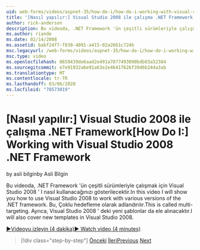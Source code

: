```yaml
---
uid: web-forms/videos/aspnet-35/how-do-i/how-do-i-working-with-visual-studio-2008-net-framework
title: '[Nasıl yapılır:] Visual Studio 2008 ile çalışma .NET Framework | Microsoft Docs'
author: rick-anderson
description: Bu videoda, .NET Framework 'ün çeşitli sürümleriyle çalışmak için Visual Studio 2008 ' I nasıl kullanacağınızı gösterilecektir. Bu, Çoklu hedefleme olarak adlandırılır. Ayrıca,...
ms.author: riande
ms.date: 02/14/2008
ms.assetid: babf24f7-f830-4091-a415-02a2661c724b
msc.legacyurl: /web-forms/videos/aspnet-35/how-do-i/how-do-i-working-with-visual-studio-2008-net-framework
msc.type: video
ms.openlocfilehash: 0659439de6aad2e491a7077493090bdb03a52384
ms.sourcegitcommit: e7e91932a6e91a63e2e46417626f39d6b244a3ab
ms.translationtype: MT
ms.contentlocale: tr-TR
ms.lasthandoff: 03/06/2020
ms.locfileid: "78573019"
---
```

# <a name="how-do-i-working-with-visual-studio-2008-net-framework"></a><span data-ttu-id="daafa-105">[Nasıl yapılır:] Visual Studio 2008 ile çalışma .NET Framework</span><span class="sxs-lookup"><span data-stu-id="daafa-105">[How Do I:] Working with Visual Studio 2008 .NET Framework</span></span>

<span data-ttu-id="daafa-106">by asli bilgin</span><span class="sxs-lookup"><span data-stu-id="daafa-106">by Asli Bilgin</span></span>

<span data-ttu-id="daafa-107">Bu videoda, .NET Framework 'ün çeşitli sürümleriyle çalışmak için Visual Studio 2008 ' I nasıl kullanacağınızı gösterilecektir.</span><span class="sxs-lookup"><span data-stu-id="daafa-107">In this video I will show you how to use Visual Studio 2008 to work with various versions of the .NET framework.</span></span> <span data-ttu-id="daafa-108">Bu, Çoklu hedefleme olarak adlandırılır.</span><span class="sxs-lookup"><span data-stu-id="daafa-108">This is called multi-targeting.</span></span> <span data-ttu-id="daafa-109">Ayrıca, Visual Studio 2008 ' deki yeni şablonlar da ele alınacaktır.</span><span class="sxs-lookup"><span data-stu-id="daafa-109">I will also cover new templates in Visual Studio 2008.</span></span>

[<span data-ttu-id="daafa-110">&#9654;Videoyu izleyin (4 dakika)</span><span class="sxs-lookup"><span data-stu-id="daafa-110">&#9654; Watch video (4 minutes)</span></span>](https://channel9.msdn.com/Blogs/ASP-NET-Site-Videos/how-do-i-working-with-visual-studio-2008-net-framework)

> [!div class="step-by-step"]
> <span data-ttu-id="daafa-111">[Önceki](how-do-i-cascading-style-sheets-in-visual-studio-2008.md)
> [İleri](how-do-i-adding-elements-to-a-css-file-and-create-new-css-on-the-fly.md)</span><span class="sxs-lookup"><span data-stu-id="daafa-111">[Previous](how-do-i-cascading-style-sheets-in-visual-studio-2008.md)
[Next](how-do-i-adding-elements-to-a-css-file-and-create-new-css-on-the-fly.md)</span></span>
